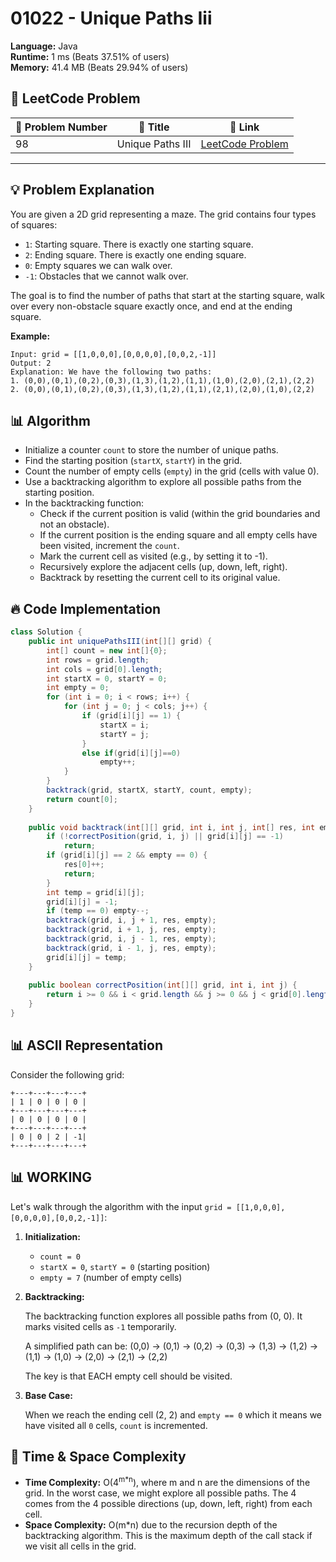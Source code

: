 # 01022 - Unique Paths Iii
    
**Language:** Java  
**Runtime:** 1 ms (Beats 37.51% of users)  
**Memory:** 41.4 MB (Beats 29.94% of users)  

## 📝 **LeetCode Problem**
| 🔢 Problem Number | 📌 Title | 🔗 Link |
|------------------|--------------------------|--------------------------|
| 98 | Unique Paths III | [LeetCode Problem](https://leetcode.com/problems/unique-paths-iii/) |

---

## 💡 **Problem Explanation**

You are given a 2D grid representing a maze. The grid contains four types of squares:

*   `1`: Starting square.  There is exactly one starting square.
*   `2`: Ending square.  There is exactly one ending square.
*   `0`: Empty squares we can walk over.
*   `-1`: Obstacles that we cannot walk over.

The goal is to find the number of paths that start at the starting square, walk over every non-obstacle square exactly once, and end at the ending square.

**Example:**

```
Input: grid = [[1,0,0,0],[0,0,0,0],[0,0,2,-1]]
Output: 2
Explanation: We have the following two paths:
1. (0,0),(0,1),(0,2),(0,3),(1,3),(1,2),(1,1),(1,0),(2,0),(2,1),(2,2)
2. (0,0),(0,1),(0,2),(0,3),(1,3),(1,2),(1,1),(2,1),(2,0),(1,0),(2,2)
```

## 📊 **Algorithm**

*   Initialize a counter `count` to store the number of unique paths.
*   Find the starting position (`startX`, `startY`) in the grid.
*   Count the number of empty cells (`empty`) in the grid (cells with value 0).
*   Use a backtracking algorithm to explore all possible paths from the starting position.
*   In the backtracking function:
    *   Check if the current position is valid (within the grid boundaries and not an obstacle).
    *   If the current position is the ending square and all empty cells have been visited, increment the `count`.
    *   Mark the current cell as visited (e.g., by setting it to -1).
    *   Recursively explore the adjacent cells (up, down, left, right).
    *   Backtrack by resetting the current cell to its original value.

## 🔥 **Code Implementation**

```java
class Solution {
    public int uniquePathsIII(int[][] grid) {
        int[] count = new int[]{0};
        int rows = grid.length;
        int cols = grid[0].length;
        int startX = 0, startY = 0;
        int empty = 0;
        for (int i = 0; i < rows; i++) {
            for (int j = 0; j < cols; j++) {
                if (grid[i][j] == 1) {
                    startX = i;
                    startY = j;
                }
                else if(grid[i][j]==0)
                    empty++;
            }
        }
        backtrack(grid, startX, startY, count, empty);
        return count[0];
    }
    
    public void backtrack(int[][] grid, int i, int j, int[] res, int empty) {
        if (!correctPosition(grid, i, j) || grid[i][j] == -1)  
            return;
        if (grid[i][j] == 2 && empty == 0) {
            res[0]++;
            return;
        }
        int temp = grid[i][j];
        grid[i][j] = -1;
        if (temp == 0) empty--;
        backtrack(grid, i, j + 1, res, empty);
        backtrack(grid, i + 1, j, res, empty);
        backtrack(grid, i, j - 1, res, empty);
        backtrack(grid, i - 1, j, res, empty);
        grid[i][j] = temp;
    }
    
    public boolean correctPosition(int[][] grid, int i, int j) {
        return i >= 0 && i < grid.length && j >= 0 && j < grid[0].length;
    }
}
```

## 📊 **ASCII Representation**

Consider the following grid:

```
+---+---+---+---+
| 1 | 0 | 0 | 0 |
+---+---+---+---+
| 0 | 0 | 0 | 0 |
+---+---+---+---+
| 0 | 0 | 2 | -1|
+---+---+---+---+
```

## 📊 **WORKING**

Let's walk through the algorithm with the input `grid = [[1,0,0,0],[0,0,0,0],[0,0,2,-1]]`:

1.  **Initialization:**
    *   `count = 0`
    *   `startX = 0`, `startY = 0` (starting position)
    *   `empty = 7` (number of empty cells)

2.  **Backtracking:**

    The backtracking function explores all possible paths from (0, 0). It marks visited cells as `-1` temporarily.

    A simplified path can be:
    (0,0) -> (0,1) -> (0,2) -> (0,3) -> (1,3) -> (1,2) -> (1,1) -> (1,0) -> (2,0) -> (2,1) -> (2,2)

    The key is that EACH empty cell should be visited.

3.  **Base Case:**

    When we reach the ending cell (2, 2) and `empty == 0` which it means we have visited all `0` cells, `count` is incremented.

## 🚀 **Time & Space Complexity**

*   **Time Complexity:** O(4<sup>m*n</sup>), where m and n are the dimensions of the grid.  In the worst case, we might explore all possible paths. The 4 comes from the 4 possible directions (up, down, left, right) from each cell.
*   **Space Complexity:** O(m\*n) due to the recursion depth of the backtracking algorithm. This is the maximum depth of the call stack if we visit all cells in the grid.
    